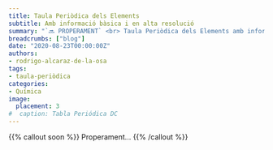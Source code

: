 ```yaml
---
title: Taula Periòdica dels Elements
subtitle: Amb informació bàsica i en alta resolució
summary: "`🔜 PROPERAMENT` <br> Taula Periòdica dels Elements amb informació bàsica i en alta resolució."
breadcrumbs: ["blog"]
date: "2020-08-23T00:00:00Z"
authors:
- rodrigo-alcaraz-de-la-osa
tags:
- taula-periòdica
categories:
- Química
image:
  placement: 3
#  caption: Tabla Periódica DC
---
```


{{% callout soon %}}
Properament...
{{% /callout %}}